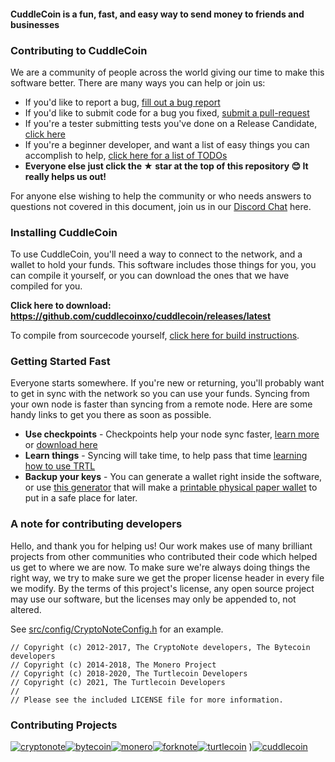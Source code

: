 #### CuddleCoin is a fun, fast, and easy way to send money to friends and businesses

### Contributing to CuddleCoin

We are a community of people across the world giving our time to make this software better. There are many ways you can help or join us:

-   If you'd like to report a bug, [fill out a bug report](https://github.com/cuddlecoinxo/cuddlecoin/issues/new?template=bug_report.md)
-   If you'd like to submit code for a bug you fixed, [submit a pull-request](https://github.com/cuddlecoinxo/cuddlecoin/compare)
-   If you're a tester submitting tests you've done on a Release Candidate, [click here](https://github.com/cuddlecoinxo/cuddlecoin/issues/new?template=release-candidate.md)
-   If you're a beginner developer, and want a list of easy things you can accomplish to help, [click here for a list of TODOs](https://github.com/cuddlecoinxo/cuddlecoin/labels/GOOD%20FIRST%20ISSUE)
-   **Everyone else just click the ★ star at the top of this repository 😊 It really helps us out!**

For anyone else wishing to help the community or who needs answers to questions not covered in this document, join us in our [Discord Chat](http://chat.cuddlecoin.me) here.

### Installing CuddleCoin

To use CuddleCoin, you'll need a way to connect to the network, and a wallet to hold your funds. This software includes those things for you, you can compile it yourself, or you can download the ones that we have compiled for you.

**Click here to download: https://github.com/cuddlecoinxo/cuddlecoin/releases/latest**

To compile from sourcecode yourself, [click here for build instructions](https://github.com/cuddlecoinxo/cuddlecoin/blob/development/COMPILE.md).

### Getting Started Fast

Everyone starts somewhere. If you're new or returning, you'll probably want to get in sync with the network so you can use your funds. Syncing from your own node is faster than syncing from a remote node. Here are some handy links to get you there as soon as possible.

-   **Use checkpoints** - Checkpoints help your node sync faster, [learn more](http://checkpoints.cuddlecoin.me/use.html) or [download here](http://checkpoints.cuddlecoin.me)
-   **Learn things** - Syncing will take time, to help pass that time [learning how to use TRTL](https://docs.cuddlecoin.me/)
-   **Backup your keys** - You can generate a wallet right inside the software, or use [this generator](https://cuddlecoin.me/wallet/) that will make a [printable physical paper wallet](https://docs.cuddlecoin.me/guides/wallets/making-a-wallet) to put in a safe place for later.

### A note for contributing developers

Hello, and thank you for helping us! Our work makes use of many brilliant projects from other communities who contributed their code which helped us get to where we are now. To make sure we're always doing things the right way, we try to make sure we get the proper license header in every file we modify. By the terms of this project's license, any open source project may use our software, but the licenses may only be appended to, not altered.

See [src/config/CryptoNoteConfig.h](https://github.com/cuddlecoinxo/cuddlecoin/commit/28cfef2575f2d767f6e512f2a4017adbf44e610e) for an example.

```
// Copyright (c) 2012-2017, The CryptoNote developers, The Bytecoin developers
// Copyright (c) 2014-2018, The Monero Project
// Copyright (c) 2018-2020, The Turtlecoin Developers
// Copyright (c) 2021, The Turtlecoin Developers
//
// Please see the included LICENSE file for more information.
```

### Contributing Projects

[![cryptonote](https://user-images.githubusercontent.com/34389545/72484723-d84bf700-37ca-11ea-812e-e24cd7bf9fca.png)](https://cryptonote.org/)[![bytecoin](https://user-images.githubusercontent.com/34389545/72484467-ef3e1980-37c9-11ea-903d-3d1266e9c4c2.png)](https://bytecoin.org/)[![monero](https://user-images.githubusercontent.com/34389545/72484448-e0576700-37c9-11ea-934a-15a7d9231709.png)](https://web.getmonero.org/)[![forknote](https://user-images.githubusercontent.com/34389545/72484430-d59cd200-37c9-11ea-8529-e06ae2426dca.png)](http://forknote.net/)[![turtlecoin](https://user-images.githubusercontent.com/34389545/72484404-c0c03e80-37c9-11ea-8754-0b5a8e797965.png)](https://turtlecoin.lol)
)[![cuddlecoin]()](https://cuddlecoin.me)
